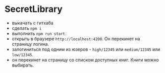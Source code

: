 # SecretLibrary
* выкачать с гитхаба
* сделать `npm i`
* выполнить `npm run start`.
* открыть в браузере `http://localhost:4200`. Он перекинет на страницу логина. 
* залогиниться под одним из юзеров - `high/12345` или `medium/12345` или `low/12345`.
* он перекинет на страницу со списком доступных книг. Книги можно выбирать.
